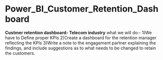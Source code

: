 # Power_BI_Customer_Retention_Dashboard

**Custmer retention dashboard- Telecom industry**
what we will do:-
1)We have to Define proper KPIs
2)Create a dashboard for the retention manager reflecting the KPIs
3)Write a note to the engagement partner explaining the findings, and include suggestions as to what needs to be changed to retain the customers.
